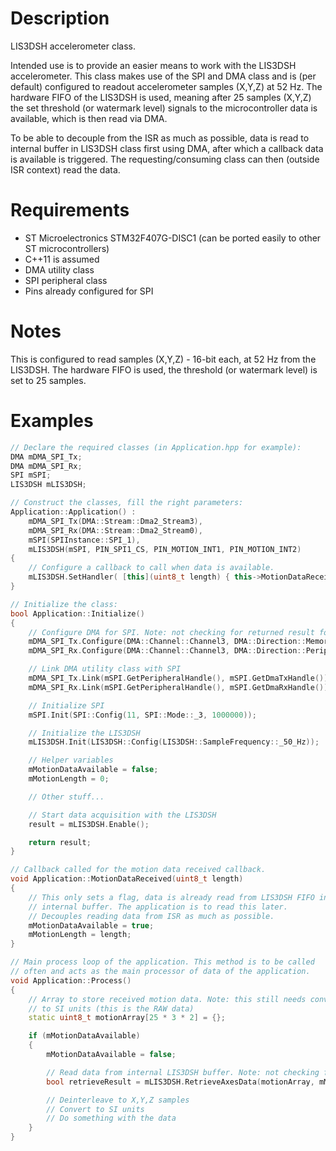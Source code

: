 # Description
LIS3DSH accelerometer class.

Intended use is to provide an easier means to work with the LIS3DSH accelerometer. This class makes use of the SPI and DMA class and is (per default) configured to readout accelerometer samples (X,Y,Z) at 52 Hz. The hardware FIFO of the LIS3DSH is used, meaning after 25 samples (X,Y,Z) the set threshold (or watermark level) signals to the microcontroller data is available, which is then read via DMA.

To be able to decouple from the ISR as much as possible, data is read to internal buffer in LIS3DSH class first using DMA, after which a callback data is available is triggered. The requesting/consuming class can then (outside ISR context) read the data.

# Requirements
* ST Microelectronics STM32F407G-DISC1 (can be ported easily to other ST microcontrollers)
* C++11 is assumed
* DMA utility class
* SPI peripheral class
* Pins already configured for SPI

# Notes
This is configured to read samples (X,Y,Z) - 16-bit each, at 52 Hz from the LIS3DSH. The hardware FIFO is used, the threshold (or watermark level) is set to 25 samples.
 
# Examples
```cpp
// Declare the required classes (in Application.hpp for example):
DMA mDMA_SPI_Tx;
DMA mDMA_SPI_Rx;
SPI mSPI;
LIS3DSH mLIS3DSH;

// Construct the classes, fill the right parameters:
Application::Application() :
    mDMA_SPI_Tx(DMA::Stream::Dma2_Stream3),
    mDMA_SPI_Rx(DMA::Stream::Dma2_Stream0),
    mSPI(SPIInstance::SPI_1),
    mLIS3DSH(mSPI, PIN_SPI1_CS, PIN_MOTION_INT1, PIN_MOTION_INT2)
{
    // Configure a callback to call when data is available.
    mLIS3DSH.SetHandler( [this](uint8_t length) { this->MotionDataReceived(length); } );
}

// Initialize the class:
bool Application::Initialize()
{
    // Configure DMA for SPI. Note: not checking for returned result for simplicity.
    mDMA_SPI_Tx.Configure(DMA::Channel::Channel3, DMA::Direction::MemoryToPeripheral, DMA::BufferMode::Normal, DMA::Priority::Low, DMA::HalfBufferInterrupt::Disabled);
    mDMA_SPI_Rx.Configure(DMA::Channel::Channel3, DMA::Direction::PeripheralToMemory, DMA::BufferMode::Normal, DMA::Priority::Low, DMA::HalfBufferInterrupt::Disabled);

    // Link DMA utility class with SPI
    mDMA_SPI_Tx.Link(mSPI.GetPeripheralHandle(), mSPI.GetDmaTxHandle());
    mDMA_SPI_Rx.Link(mSPI.GetPeripheralHandle(), mSPI.GetDmaRxHandle());

    // Initialize SPI
    mSPI.Init(SPI::Config(11, SPI::Mode::_3, 1000000));

    // Initialize the LIS3DSH
    mLIS3DSH.Init(LIS3DSH::Config(LIS3DSH::SampleFrequency::_50_Hz));

    // Helper variables
    mMotionDataAvailable = false;
    mMotionLength = 0;

    // Other stuff...

    // Start data acquisition with the LIS3DSH	
    result = mLIS3DSH.Enable();

    return result;
}

// Callback called for the motion data received callback.
void Application::MotionDataReceived(uint8_t length)
{
    // This only sets a flag, data is already read from LIS3DSH FIFO into
    // internal buffer. The application is to read this later.
    // Decouples reading data from ISR as much as possible.
    mMotionDataAvailable = true;
    mMotionLength = length;
}

// Main process loop of the application. This method is to be called
// often and acts as the main processor of data of the application.
void Application::Process()
{
    // Array to store received motion data. Note: this still needs conversion
    // to SI units (this is the RAW data)
    static uint8_t motionArray[25 * 3 * 2] = {};

    if (mMotionDataAvailable)
    {
        mMotionDataAvailable = false;

        // Read data from internal LIS3DSH buffer. Note: not checking for returned result for simplicity.
        bool retrieveResult = mLIS3DSH.RetrieveAxesData(motionArray, mMotionLength);

        // Deinterleave to X,Y,Z samples
        // Convert to SI units
        // Do something with the data
    }
}
```

